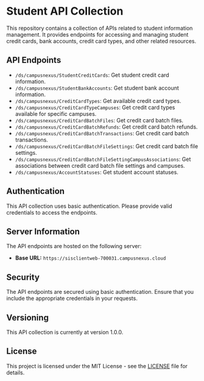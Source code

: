 # Student API Collection

This repository contains a collection of APIs related to student information management. It provides endpoints for accessing and managing student credit cards, bank accounts, credit card types, and other related resources.

## API Endpoints

- `/ds/campusnexus/StudentCreditCards`: Get student credit card information.
- `/ds/campusnexus/StudentBankAccounts`: Get student bank account information.
- `/ds/campusnexus/CreditCardTypes`: Get available credit card types.
- `/ds/campusnexus/CreditCardTypeCampuses`: Get credit card types available for specific campuses.
- `/ds/campusnexus/CreditCardBatchFiles`: Get credit card batch files.
- `/ds/campusnexus/CreditCardBatchRefunds`: Get credit card batch refunds.
- `/ds/campusnexus/CreditCardBatchTransactions`: Get credit card batch transactions.
- `/ds/campusnexus/CreditCardBatchFileSettings`: Get credit card batch file settings.
- `/ds/campusnexus/CreditCardBatchFileSettingCampusAssociations`: Get associations between credit card batch file settings and campuses.
- `/ds/campusnexus/AccountStatuses`: Get student account statuses.

## Authentication

This API collection uses basic authentication. Please provide valid credentials to access the endpoints.

## Server Information

The API endpoints are hosted on the following server:

- **Base URL:** `https://sisclientweb-700031.campusnexus.cloud`

## Security

The API endpoints are secured using basic authentication. Ensure that you include the appropriate credentials in your requests.

## Versioning

This API collection is currently at version 1.0.0.


## License

This project is licensed under the MIT License - see the [LICENSE](LICENSE) file for details.
